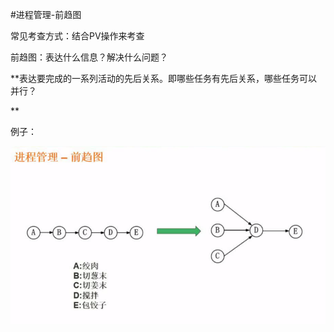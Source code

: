 #进程管理-前趋图

常见考查方式：结合PV操作来考查

前趋图：表达什么信息？解决什么问题？

**表达要完成的一系列活动的先后关系。即哪些任务有先后关系，哪些任务可以并行？

**

例子：



![](/imgs/1.3.2-1前趋图.png)